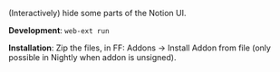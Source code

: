 (Interactively) hide some parts of the Notion UI.

**Development**: `web-ext run`

**Installation**: Zip the files, in FF: Addons -> Install Addon from file (only possible in Nightly when addon is unsigned).
